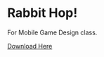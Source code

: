 # Rabbit Hop!
For Mobile Game Design class.

[Download Here](https://benthehun1.itch.io/rabbit-hop)
